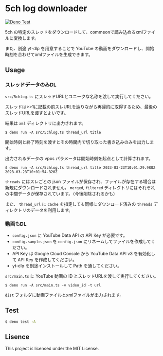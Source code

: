 # 5ch log downloader

[![Deno Test](https://github.com/y-moriya/5chlog/actions/workflows/deno_test.yml/badge.svg)](https://github.com/y-moriya/5chlog/actions/workflows/deno_test.yml)

5ch の特定のスレッドをダウンロードして、commeonで読み込めるxmlファイルに変換します。

また、別途 yt-dlp を用意することで YouTube の動画をダウンロードし、開始時刻を合わせてxmlファイルを生成できます。

## Usage

### スレッドデータのみDL

`src/5chlog.ts` にスレッドURLとユニークな名称を渡して実行してください。

スレッドは>>1に記載の前スレURLを辿りながら再帰的に取得するため、最後のスレッドURLを渡すとよいです。

結果は `xml` ディレクトリに出力されます。

```shell
$ deno run -A src/5chlog.ts thread_url title
```

開始時刻と終了時刻を渡すとその時間内で切り取った書き込みのみを出力します。

出力されるデータの vpos パラメータは開始時刻を起点として計算されます。

```shell
$ deno run -A src/5chlog.ts thread_url title 2023-03-23T10:01:29.980Z 2023-03-23T10:01:54.320Z
```

`threads` にはスレごとの json ファイルが保存され、ファイルが存在する場合は新規にダウンロードされません。 `merged`, `filtered` ディレクトリにはそれぞれの中間データが保存されています。（今後削除されるかも）

また、 `thread_url` に `cache` を指定しても同様にダウンロード済みの `threads` ディレクトリのデータを利用します。

### 動画もDL

- `config.json` に YouTube Data API の API Key が必要です。
- `config.sample.json` を `config.json` にリネームしてファイルを作成してください。
- API Key は Google Cloud Console から YouTube Data API v3 を有効化して API Key を作成してください。
- yt-dlp を別途インストールして Path を通してください。

`src/main.ts` に YouTube 動画の ID とスレッドURLを渡して実行してください。

```shell
$ deno run -A src/main.ts -v video_id -t url
```

`dist` フォルダに動画ファイルとxmlファイルが出力されます。

## Test

```bash
$ deno test -A
```

## Lisence

This project is licensed under the MIT License.
